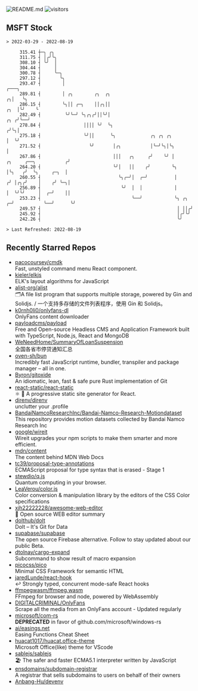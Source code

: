 ![README.md](https://github.com/Gerhut/Gerhut/workflows/README.md/badge.svg)
![visitors](https://visitors.vercel.app/Gerhut/Gerhut?token=8cf69d1f6813d272ef062726b6070c9be4ff72038cfe5a7ded7384a8da65d866)

## MSFT Stock

```
> 2022-03-29 - 2022-08-19

     315.41 ┼─╮ ╭╮                                                                                               
     311.75 ┤ │╭╯╰╮                                                                                              
     308.10 ┤ ╰╯  │                                                                                              
     304.44 ┤     │                                                                                              
     300.78 ┤     ╰─╮                                                                                            
     297.12 ┤       ╰╮                                                                                           
     293.47 ┤        │                                                                                    ╭───╮  
     289.81 ┤        │ ╭╮        ╭╮  ╭╮                                                                 ╭╮│   ╰╮ 
     286.15 ┤        ╰╮││ ╭─╮    ││╭╮││                                                             ╭╮  │╰╯    ╰ 
     282.49 ┤         ╰╯╰─╯ ╰╮╭╮╭╯││╰╯│                                                         ╭╮ ╭╯╰──╯        
     278.84 ┤                ││││ ╰╯  ╰╮                                                       ╭╯╰╮│             
     275.18 ┤                ╰╯││      ╰╮             ╭╮ ╭╮ ╭╮                                 │  ╰╯             
     271.52 ┤                  ╰╯       │╭╮           │╰─╯╰╮│╰╮                                │                 
     267.86 ┤                           │││   ╭╮     ╭╯    ╰╯ │         ╭╮     ╭──╮           ╭╯                 
     264.20 ┤                           ╰╯│   ││    ╭╯        ╰╮        │╰╮   ╭╯  ╰╮     ╭─╮  │                  
     260.55 ┤                             ╰╮╭─╯│  ╭─╯          │       ╭╯ │╭╮╭╯    │    ╭╯ ╰─╮│                  
     256.89 ┤                              ╰╯  │  │            │       │  ╰╯╰╯     │  ╭─╯    ││                  
     253.23 ┤                                  ╰──╯            ╰╮ ╭╮ ╭─╯           ╰──╯      ╰╯                  
     249.57 ┤                                                   │ ││╭╯                                           
     245.92 ┤                                                   │╭╯╰╯                                            
     242.26 ┤                                                   ╰╯                                               

> Last Refreshed: 2022-08-19
```

## Recently Starred Repos

- [pacocoursey/cmdk](https://github.com/pacocoursey/cmdk)  
  Fast, unstyled command menu React component.
- [kieler/elkjs](https://github.com/kieler/elkjs)  
  ELK's layout algorithms for JavaScript
- [alist-org/alist](https://github.com/alist-org/alist)  
  🗂️A file list program that supports multiple storage, powered by Gin and Solidjs. / 一个支持多存储的文件列表程序，使用 Gin 和 Solidjs。
- [k0rnh0li0/onlyfans-dl](https://github.com/k0rnh0li0/onlyfans-dl)  
  OnlyFans content downloader
- [payloadcms/payload](https://github.com/payloadcms/payload)  
  Free and Open-source Headless CMS and Application Framework built with TypeScript, Node.js, React and MongoDB
- [WeNeedHome/SummaryOfLoanSuspension](https://github.com/WeNeedHome/SummaryOfLoanSuspension)  
  全国各省市停贷通知汇总
- [oven-sh/bun](https://github.com/oven-sh/bun)  
  Incredibly fast JavaScript runtime, bundler, transpiler and package manager – all in one.
- [Byron/gitoxide](https://github.com/Byron/gitoxide)  
  An idiomatic, lean, fast & safe pure Rust implementation of Git
- [react-static/react-static](https://github.com/react-static/react-static)  
  ⚛️ 🚀 A progressive static site generator for React.
- [direnv/direnv](https://github.com/direnv/direnv)  
  unclutter your .profile
- [BandaiNamcoResearchInc/Bandai-Namco-Research-Motiondataset](https://github.com/BandaiNamcoResearchInc/Bandai-Namco-Research-Motiondataset)  
  This repository provides motion datasets collected by Bandai Namco Research Inc
- [google/wireit](https://github.com/google/wireit)  
  Wireit upgrades your npm scripts to make them smarter and more efficient.
- [mdn/content](https://github.com/mdn/content)  
  The content behind MDN Web Docs
- [tc39/proposal-type-annotations](https://github.com/tc39/proposal-type-annotations)  
  ECMAScript proposal for type syntax that is erased - Stage 1
- [stewdio/q.js](https://github.com/stewdio/q.js)  
  Quantum computing in your browser.
- [LeaVerou/color.js](https://github.com/LeaVerou/color.js)  
  Color conversion & manipulation library by the editors of the CSS Color specifications
- [xjh22222228/awesome-web-editor](https://github.com/xjh22222228/awesome-web-editor)  
  🔨  Open source WEB editor summary
- [dolthub/dolt](https://github.com/dolthub/dolt)  
  Dolt – It's Git for Data
- [supabase/supabase](https://github.com/supabase/supabase)  
  The open source Firebase alternative. Follow to stay updated about our public Beta.
- [dtolnay/cargo-expand](https://github.com/dtolnay/cargo-expand)  
  Subcommand to show result of macro expansion
- [picocss/pico](https://github.com/picocss/pico)  
  Minimal CSS Framework for semantic HTML
- [jaredLunde/react-hook](https://github.com/jaredLunde/react-hook)  
  ↩ Strongly typed, concurrent mode-safe React hooks
- [ffmpegwasm/ffmpeg.wasm](https://github.com/ffmpegwasm/ffmpeg.wasm)  
  FFmpeg for browser and node, powered by WebAssembly
- [DIGITALCRIMINAL/OnlyFans](https://github.com/DIGITALCRIMINAL/OnlyFans)  
  Scrape all the media from an OnlyFans account - Updated regularly
- [microsoft/com-rs](https://github.com/microsoft/com-rs)  
  **DEPRECATED** in favor of github.com/microsoft/windows-rs
- [ai/easings.net](https://github.com/ai/easings.net)  
  Easing Functions Cheat Sheet
- [huacat1017/huacat.office-theme](https://github.com/huacat1017/huacat.office-theme)  
  Microsoft Office(like) theme for VScode
- [sablejs/sablejs](https://github.com/sablejs/sablejs)  
  🏖️ The safer and faster ECMA5.1 interpreter written by JavaScript
- [ensdomains/subdomain-registrar](https://github.com/ensdomains/subdomain-registrar)  
  A registrar that sells subdomains to users on behalf of their owners
- [Anbang-Hu/devenv](https://github.com/Anbang-Hu/devenv)  
